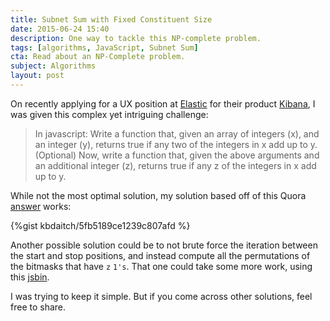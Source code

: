 ```yaml
---
title: Subnet Sum with Fixed Constituent Size
date: 2015-06-24 15:40
description: One way to tackle this NP-complete problem.
tags: [algorithms, JavaScript, Subnet Sum]
cta: Read about an NP-Complete problem.
subject: Algorithms
layout: post
---
```


On recently applying for a UX position at [Elastic](https://www.elastic.co/)
for their product [Kibana](https://www.elastic.co/products/kibana), I was given this complex yet
intriguing challenge:

> In javascript: Write a function that, given an array of 
> integers (x), and an integer (y), returns true if any two of 
> the integers in x add up to y. (Optional) Now, write a 
> function that, given the above arguments and an additional 
> integer (z), returns true if any z of the integers in x add 
> up to y.


While not the most optimal solution, my solution based
off of this Quora [answer](http://www.quora.com/I-need-to-write-an-algorithm-How-should-I-approach-the-following-problem/answer/Ivan-Krpelnik) works:

{%gist kbdaitch/5fb5189ce1239c807afd %}

Another possible solution could be to not brute force the iteration between the start and stop positions, and instead compute all the permutations of the bitmasks that have `z` `1's`. That one could take some more work, using this [jsbin](http://jsbin.com/eXefawe/2/edit?html,js,output).

I was trying to keep it simple. But if you come across other solutions, feel free to share.